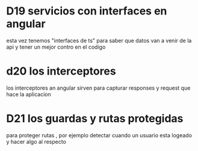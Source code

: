 # D19 servicios con interfaces en angular

esta vez tenemos "interfaces de ts" para saber que datos van a venir de la api y tener un mejor contro en el codigo

# d20 los interceptores 

los interceptores an angular sirven para capturar responses y request que hace la aplicacion 

# D21 los guardas y rutas protegidas

para proteger rutas , por ejemplo detectar cuando un usuario esta logeado y hacer algo al respecto
